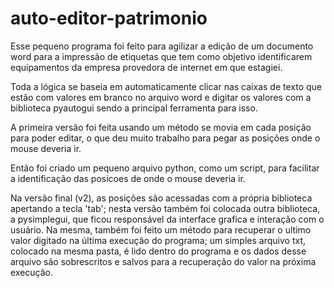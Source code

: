 # auto-editor-patrimonio

Esse pequeno programa foi feito para agilizar a edição de um documento word para a impressão de etiquetas que tem como objetivo identificarem equipamentos da empresa provedora de internet em que estagiei.

Toda a lógica se baseia em automaticamente clicar nas caixas de texto que estão com valores em branco no arquivo word e digitar os valores com a biblioteca pyautogui sendo a principal ferramenta para isso.

A primeira versão foi feita usando um método se movia em cada posição para poder editar, o que deu muito trabalho para pegar as posições onde o mouse deveria ir.

Então foi criado um pequeno arquivo python, como um script, para facilitar a identificação das posicoes de onde o mouse deveria ir.

Na versão final (v2), as posições são acessadas com a própria biblioteca apertando a tecla 'tab'; nesta versão também foi colocada outra biblioteca, a pysimplegui, que ficou responsável da interface grafica e interação com o usuário. Na mesma, também foi feito um método para recuperar o ultimo valor digitado na última execução do programa; um simples arquivo txt, colocado na mesma pasta, é lido dentro do programa e os dados desse arquivo são sobrescritos e salvos para a recuperação do valor na próxima execução.
